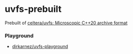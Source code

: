 uvfs-prebuilt
=============
Prebuilt of [celtera/uvfs: Microscopic C++20 archive format](https://github.com/celtera/uvfs)

### Playground
- [dirkarnez/uvfs-playground](https://github.com/dirkarnez/uvfs-playground)